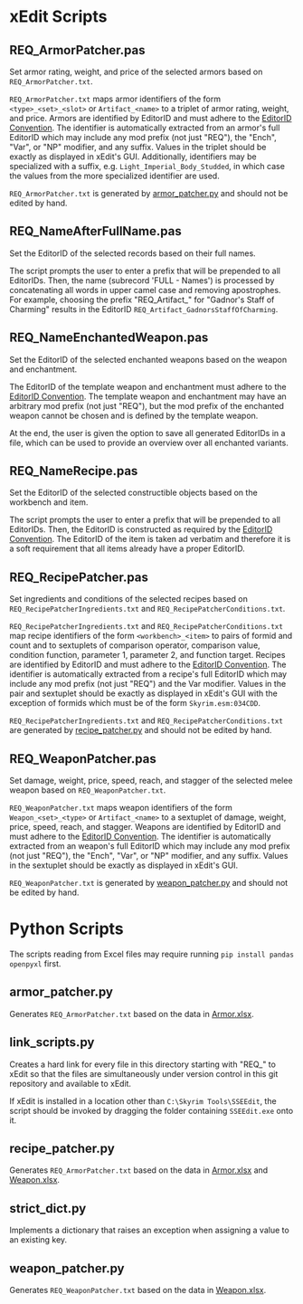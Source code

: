 xEdit Scripts
=============

REQ_ArmorPatcher.pas
--------------------

Set armor rating, weight, and price of the selected armors based on `REQ_ArmorPatcher.txt`.

`REQ_ArmorPatcher.txt` maps armor identifiers of the form `<type>_<set>_<slot>` or `Artifact_<name>` to a triplet of armor rating, weight, and price. Armors are identified by EditorID and must adhere to the [EditorID Convention](https://github.com/ProbablyManuel/requiem/wiki/EditorID-Convention#armor-clothing-and-jewelry-armo-records). The identifier is automatically extracted from an armor's full EditorID which may include any mod prefix (not just "REQ"), the "Ench", "Var", or "NP" modifier, and any suffix. Values in the triplet should be exactly as displayed in xEdit's GUI. Additionally, identifiers may be specialized with a suffix, e.g. `Light_Imperial_Body_Studded`, in which case the values from the more specialized identifier are used.

`REQ_ArmorPatcher.txt` is generated by [armor_patcher.py](#armor_patcherpy) and should not be edited by hand.


REQ_NameAfterFullName.pas
-------------------------

Set the EditorID of the selected records based on their full names.

The script prompts the user to enter a prefix that will be prepended to all EditorIDs. Then, the name (subrecord 'FULL - Names') is processed by concatenating all words in upper camel case and removing apostrophes. For example, choosing the prefix "REQ\_Artifact\_" for "Gadnor's Staff of Charming" results in the EditorID `REQ_Artifact_GadnorsStaffOfCharming`.


REQ_NameEnchantedWeapon.pas
---------------------------

Set the EditorID of the selected enchanted weapons based on the weapon and enchantment.

The EditorID of the template weapon and enchantment must adhere to the [EditorID Convention](https://github.com/ProbablyManuel/requiem/wiki/EditorID-Convention). The template weapon and enchantment may have an arbitrary mod prefix (not just "REQ"), but the mod prefix of the enchanted weapon cannot be chosen and is defined by the template weapon.

At the end, the user is given the option to save all generated EditorIDs in a file, which can be used to provide an overview over all enchanted variants.


REQ_NameRecipe.pas
------------------

Set the EditorID of the selected constructible objects based on the workbench and item.

The script prompts the user to enter a prefix that will be prepended to all EditorIDs. Then, the EditorID is constructed as required by the [EditorID Convention](https://github.com/ProbablyManuel/requiem/wiki/EditorID-Convention#constructible-objects-cobj-records). The EditorID of the item is taken ad verbatim and therefore it is a soft requirement that all items already have a proper EditorID.


REQ_RecipePatcher.pas
---------------------

Set ingredients and conditions of the selected recipes based on `REQ_RecipePatcherIngredients.txt` and `REQ_RecipePatcherConditions.txt`.

`REQ_RecipePatcherIngredients.txt` and `REQ_RecipePatcherConditions.txt` map recipe identifiers of the form `<workbench>_<item>` to pairs of formid and count and to sextuplets of comparison operator, comparison value, condition function, parameter 1, parameter 2, and function target. Recipes are identified by EditorID and must adhere to the [EditorID Convention](https://github.com/ProbablyManuel/requiem/wiki/EditorID-Convention#constructible-objects-cobj-records). The identifier is automatically extracted from a recipe's full EditorID which may include any mod prefix (not just "REQ") and the Var modifier. Values in the pair and sextuplet should be exactly as displayed in xEdit's GUI with the exception of formids which must be of the form `Skyrim.esm:034CDD`.

`REQ_RecipePatcherIngredients.txt` and `REQ_RecipePatcherConditions.txt` are generated by [recipe_patcher.py](#recipe_patcherpy) and should not be edited by hand.


REQ_WeaponPatcher.pas
---------------------

Set damage, weight, price, speed, reach, and stagger of the selected melee weapon based on `REQ_WeaponPatcher.txt`.

`REQ_WeaponPatcher.txt` maps weapon identifiers of the form `Weapon_<set>_<type>` or `Artifact_<name>` to a sextuplet of damage, weight, price, speed, reach, and stagger. Weapons are identified by EditorID and must adhere to the [EditorID Convention](https://github.com/ProbablyManuel/requiem/wiki/EditorID-Convention#weapon-weap-records). The identifier is automatically extracted from an weapon's full EditorID which may include any mod prefix (not just "REQ"), the "Ench", "Var", or "NP" modifier, and any suffix. Values in the sextuplet should be exactly as displayed in xEdit's GUI.

`REQ_WeaponPatcher.txt` is generated by [weapon_patcher.py](#weapon_patcherpy) and should not be edited by hand.




Python Scripts
==============

The scripts reading from Excel files may require running `pip install pandas openpyxl` first.


armor_patcher.py
----------------

Generates `REQ_ArmorPatcher.txt` based on the data in [Armor.xlsx](../Spreadsheet#armor).


link_scripts.py
---------------

Creates a hard link for every file in this directory starting with "REQ_" to xEdit so that the files are simultaneously under version control in this git repository and available to xEdit.

If xEdit is installed in a location other than `C:\Skyrim Tools\SSEEdit`, the script should be invoked by dragging the folder containing `SSEEdit.exe` onto it.


recipe_patcher.py
-----------------

Generates `REQ_ArmorPatcher.txt` based on the data in [Armor.xlsx](../Spreadsheet#armor) and [Weapon.xlsx](../Spreadsheet#weapon).


strict_dict.py
--------------

Implements a dictionary that raises an exception when assigning a value to an existing key.


weapon_patcher.py
-----------------

Generates `REQ_WeaponPatcher.txt` based on the data in [Weapon.xlsx](../Spreadsheet#weapon).
